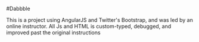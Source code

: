 #Dabbble

This is a project using AngularJS and Twitter's Bootstrap, and was led by an online instructor. All Js and HTML is custom-typed, debugged, and improved past the original instructions